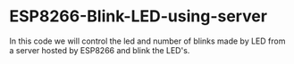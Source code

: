 # ESP8266-Blink-LED-using-server
In this code we will control the led and number of blinks made by LED from a server hosted by ESP8266 and blink the LED's.
